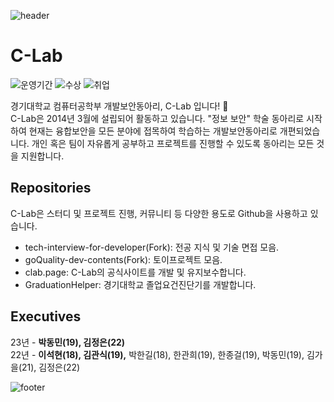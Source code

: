 ![header](https://capsule-render.vercel.app/api?type=waving&&color=gradient&height=100&section=header)

# C-Lab
![운영기간](https://img.shields.io/badge/운영기간-9년-brightgreen)
![수상](https://img.shields.io/badge/수상-21개-red)
![취업](https://img.shields.io/badge/취업-100%25-blue)

경기대학교 컴퓨터공학부 개발보안동아리, C-Lab 입니다! 👋<br>
C-Lab은 2014년 3월에 설립되어 활동하고 있습니다. "정보 보안" 학술 동아리로 시작하여 현재는 융합보안을 모든 분야에 접목하여 학습하는 개발보안동아리로 개편되었습니다. 개인 혹은 팀이 자유롭게 공부하고 프로젝트를 진행할 수 있도록 동아리는 모든 것을 지원합니다.

## Repositories

C-Lab은 스터디 및 프로젝트 진행, 커뮤니티 등 다양한 용도로 Github을 사용하고 있습니다.

* tech-interview-for-developer(Fork): 전공 지식 및 기술 면접 모음.   
* goQuality-dev-contents(Fork): 토이프로젝트 모음.   
* clab.page: C-Lab의 공식사이트를 개발 및 유지보수합니다.
* GraduationHelper: 경기대학교 졸업요건진단기를 개발합니다.

## Executives

23년 - <b>박동민(19), 김정은(22)</b>   
22년 - <b>이석현(18), 김관식(19),</b> 박한길(18), 한관희(19), 한종걸(19), 박동민(19), 김가을(21), 김정은(22) <br>

![footer](https://capsule-render.vercel.app/api?type=waving&&color=gradient&section=footer)
